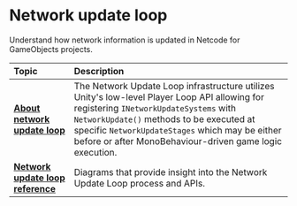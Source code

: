# Network update loop

Understand how network information is updated in Netcode for GameObjects projects.

| **Topic**                       | **Description**                  |
| :------------------------------ | :------------------------------- |
| **[About network update loop](advanced-topics/network-update-loop-system/index.md)** | The Network Update Loop infrastructure utilizes Unity's low-level Player Loop API allowing for registering `INetworkUpdateSystems` with `NetworkUpdate()` methods to be executed at specific `NetworkUpdateStages` which may be either before or after MonoBehaviour-driven game logic execution. |
| **[Network update loop reference](advanced-topics/network-update-loop-system/network-update-loop-reference.md)** | Diagrams that provide insight into the Network Update Loop process and APIs. |